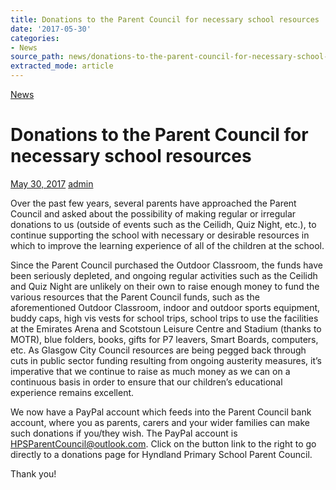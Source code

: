 ```yaml
---
title: Donations to the Parent Council for necessary school resources
date: '2017-05-30'
categories:
- News
source_path: news/donations-to-the-parent-council-for-necessary-school-resources-3/index.html
extracted_mode: article
---
```

[News](/news/)

# Donations to the Parent Council for necessary school resources

[May 30, 2017](/news/donations-to-the-parent-council-for-necessary-school-resources-3/) [admin](author/admin/)

Over the past few years, several parents have approached the Parent Council and asked about the possibility of making regular or irregular donations to us (outside of events such as the Ceilidh, Quiz Night, etc.), to continue supporting the school with necessary or desirable resources in which to improve the learning experience of all of the children at the school.

Since the Parent Council purchased the Outdoor Classroom, the funds have been seriously depleted, and ongoing regular activities such as the Ceilidh and Quiz Night are unlikely on their own to raise enough money to fund the various resources that the Parent Council funds, such as the aforementioned Outdoor Classroom, indoor and outdoor sports equipment, buddy caps, high vis vests for school trips, school trips to use the facilities at the Emirates Arena and Scotstoun Leisure Centre and Stadium (thanks to MOTR), blue folders, books, gifts for P7 leavers, Smart Boards, computers, etc. As Glasgow City Council resources are being pegged back through cuts in public sector funding resulting from ongoing austerity measures, it’s imperative that we continue to raise as much money as we can on a continuous basis in order to ensure that our children’s educational experience remains excellent.

We now have a PayPal account which feeds into the Parent Council bank account, where you as parents, carers and your wider families can make such donations if you/they wish. The PayPal account is HPSParentCouncil@outlook.com. Click on the button link to the right to go directly to a donations page for Hyndland Primary School Parent Council.

Thank you!
